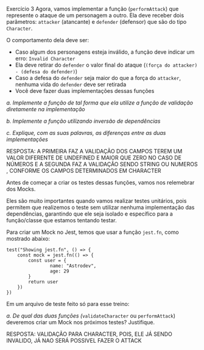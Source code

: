 Exercício 3
Agora, vamos implementar a função (`performAttack`) que represente o ataque de um personagem a outro. Ela deve receber dois parâmetros: `attacker` (atancante) e `defender` (defensor) que são do tipo `Character`. 

O comportamento dela deve ser:

- Caso algum dos personagens esteja inválido, a função deve indicar um erro: `Invalid Character`
- Ela deve retirar do `defender` o valor final do ataque (`(força do attacker) - (defesa do defender)`)
- Caso a defesa do `defender` seja maior do que a força do `attacker`, nenhuma vida do `defender` deve ser retirada
- Você deve fazer duas implementações dessas funções

*a. Implemente a função de tal forma que ela utilize a função de validação diretamente na implementação*

*b. Implemente a função utilizando inversão de dependências*

*c. Explique, com as suas palavras, as diferenças entre as duas implementações*

RESPOSTA:
A PRIMEIRA FAZ A VALIDAÇÃO DOS CAMPOS TEREM UM VALOR DIFERENTE DE UNDEFINED E MAIOR QUE ZERO NO CASO DE NÚMEROS
E A SEGUNDA FAZ A VALIDAÇÃO SENDO STRING OU NUMEROS , CONFORME OS CAMPOS DETERMINADOS EM CHARACTER


Antes de começar a criar os testes dessas funções, vamos nos relemebrar dos Mocks. 

Eles são muito importantes quando vamos realizar testes unitários, pois permitem que realizemos o teste sem utilizar nenhuma implementação das dependências, garantindo que ele seja isolado e específico para a função/classe que estamos tentando testar.

Para criar um  Mock no Jest, temos que usar a função `jest.fn`, como mostrado abaixo:

```tsx
test("Showing jest.fn", () => {
	const mock = jest.fn(() => {
		const user = {
				name: "Astrodev",
				age: 29
		}
		return user
	})
})
```

Em um arquivo de teste feito só para esse treino:

*a. De qual das duas funções (*`validateCharacter` ou `performAttack`)  deveremos criar um Mock nos próximos testes? Justifique.

RESPOSTA: VALIDAÇÃO PARA CHARACTER, POIS, ELE JÁ SENDO INVALIDO, JÁ NAO SERÁ POSSIVEL FAZER O ATTACK


